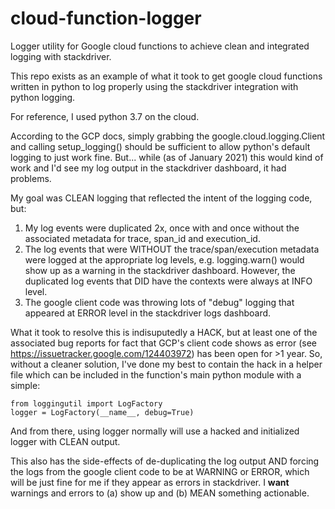 # cloud-function-logger
Logger utility for Google cloud functions to achieve clean and integrated logging with stackdriver.

This repo exists as an example of what it took to get google cloud functions written in python to log properly using the stackdriver integration with python logging.

For reference, I used python 3.7 on the cloud.

According to the GCP docs, simply grabbing the google.cloud.logging.Client and calling setup_logging() should be sufficient to allow python's default logging to just work fine.  But... while (as of January 2021) this would kind of work and I'd see my log output in the stackdriver dashboard, it had problems.

My goal was CLEAN logging that reflected the intent of the logging code, but:
1. My log events were duplicated 2x, once with and once without the associated metadata for trace, span_id and execution_id.
2. The log events that were WITHOUT the trace/span/execution metadata were logged at the appropriate log levels, e.g. logging.warn() would show up as a warning in the stackdriver dashboard.  However, the duplicated log events that DID have the contexts were always at INFO level.
3. The google client code was throwing lots of "debug" logging that appeared at ERROR level in the stackdriver logs dashboard.

What it took to resolve this is indisuputedly a HACK, but at least one of the associated bug reports for fact that GCP's client code shows as error (see https://issuetracker.google.com/124403972) has been open for >1 year.  So, without a cleaner solution, I've done my best to contain the hack in a helper file which can be included in the function's main python module with a simple:

    from loggingutil import LogFactory
    logger = LogFactory(__name__, debug=True)

And from there, using logger normally will use a hacked and initialized logger with CLEAN output.

This also has the side-effects of de-duplicating the log output AND forcing the logs from the google client code to be at WARNING or ERROR, which will be just fine for me if they appear as errors in stackdriver.  I **want** warnings and errors to (a) show up and (b) MEAN something actionable.
